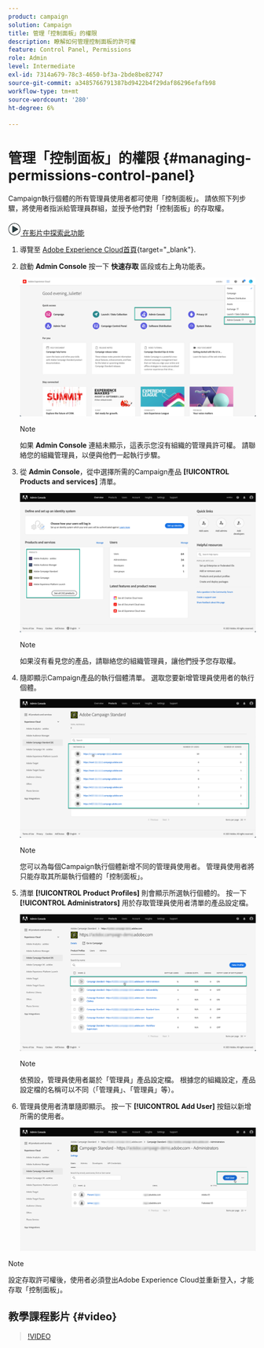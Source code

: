 ```yaml
---
product: campaign
solution: Campaign
title: 管理「控制面板」的權限
description: 瞭解如何管理控制面板的許可權
feature: Control Panel, Permissions
role: Admin
level: Intermediate
exl-id: 7314a679-78c3-4650-bf3a-2bde8be82747
source-git-commit: a3485766791387bd9422b4f29daf86296efafb98
workflow-type: tm+mt
source-wordcount: '280'
ht-degree: 6%

---
```


# 管理「控制面板」的權限 {#managing-permissions-control-panel}

Campaign執行個體的所有管理員使用者都可使用「控制面板」。 請依照下列步驟，將使用者指派給管理員群組，並授予他們對「控制面板」的存取權。

![](assets/do-not-localize/how-to-video.png)[ 在影片中探索此功能](../../discover/using/managing-permissions.md#video)

1. 導覽至 [Adobe Experience Cloud首頁](https://experiencecloud.adobe.com/){target="_blank"}.

1. 啟動 **Admin Console** 按一下 **快速存取** 區段或右上角功能表。

   ![](assets/do-not-localize/control_panel_admin-console.png)

   >[!NOTE]
   >
   >如果 **Admin Console** 連結未顯示，這表示您沒有組織的管理員許可權。 請聯絡您的組織管理員，以便與他們一起執行步驟。

1. 從 **Admin Console**，從中選擇所需的Campaign產品 **[!UICONTROL Products and services]** 清單。

   ![](assets/do-not-localize/control_panel_product-list.png)

   >[!NOTE]
   >
   >如果沒有看見您的產品，請聯絡您的組織管理員，讓他們授予您存取權。

1. 隨即顯示Campaign產品的執行個體清單。 選取您要新增管理員使用者的執行個體。

   ![](assets/do-not-localize/control_panel_add_user_4.png)

   >[!NOTE]
   >
   >您可以為每個Campaign執行個體新增不同的管理員使用者。 管理員使用者將只能存取其所屬執行個體的「控制面板」。

1. 清單 **[!UICONTROL Product Profiles]** 則會顯示所選執行個體的。 按一下 **[!UICONTROL Administrators]** 用於存取管理員使用者清單的產品設定檔。

   ![](assets/do-not-localize/control_panel_add_user_5.png)

   >[!NOTE]
   >
   >依預設，管理員使用者屬於「管理員」產品設定檔。 根據您的組織設定，產品設定檔的名稱可以不同（「管理員」、「管理員」等）。

1. 管理員使用者清單隨即顯示。 按一下 **[!UICONTROL Add User]** 按鈕以新增所需的使用者。

   ![](assets/do-not-localize/control_panel_add_user_6.png)

>[!NOTE]
>
>設定存取許可權後，使用者必須登出Adobe Experience Cloud並重新登入，才能存取「控制面板」。

## 教學課程影片 {#video}

>[!VIDEO](https://video.tv.adobe.com/v/27147?quality=12)
